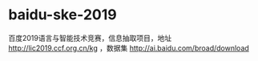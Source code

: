 # baidu-ske-2019
百度2019语言与智能技术竞赛，信息抽取项目，地址 http://lic2019.ccf.org.cn/kg ，数据集 http://ai.baidu.com/broad/download
